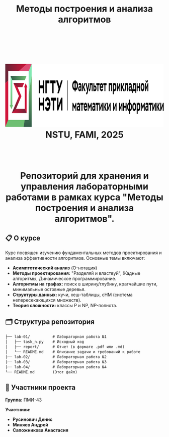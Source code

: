<h1 align="center">Методы построения и анализа алгоритмов</h>

<br><br>



<a href="https://www.nstu.ru/">
  <img src="https://github.com/Cr4zyden/MPIA/blob/main/images_for_readme/fpmi_full.png" alt="Университет"  height="200">
</a>
NSTU, FAMI, 2025

<br><br>
Репозиторий для хранения и управления лабораторными работами в рамках курса "Методы построения и анализа алгоритмов".


## 📋 О курсе

Курс посвящен изучению фундаментальных методов проектирования и анализа эффективности алгоритмов. Основные темы включают:

*   **Асимптотический анализ** (O-нотация)
*   **Методы проектирования:** "Разделяй и властвуй", Жадные алгоритмы, Динамическое программирование.
*   **Алгоритмы на графах:** поиск в ширину/глубину, кратчайшие пути, минимальные остовные деревья.
*   **Структуры данных:** кучи, хеш-таблицы, сНМ (система непересекающихся множеств).
*   **Теория сложности:** классы P и NP, NP-полнота.

## 🗂️ Структура репозитория

```
├── lab-01/          # Лабораторная работа №1 
│   ├── task_n.py    # Исходный код
│   ├── report/      # Отчет (в формате .pdf или .md)
│   └── README.md    # Описание задачи и требований к работе
├── lab-02/          # Лабораторная работа №2 
├── lab-03/          # Лабораторная работа №3 
├── lab-04/          # Лабораторная работа №4
└── README.md        (Этот файл)
```

## 👥 Участники проекта

**Группа:** ПМИ-43   

**Участники:**
- **Русинович Денис**
- **Миняев Андрей** 
- **Сапожникова Анастасия** 
